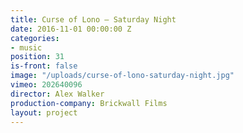 ```yaml
---
title: Curse of Lono — Saturday Night
date: 2016-11-01 00:00:00 Z
categories:
- music
position: 31
is-front: false
image: "/uploads/curse-of-lono-saturday-night.jpg"
vimeo: 202640096
director: Alex Walker
production-company: Brickwall Films
layout: project
---
```


